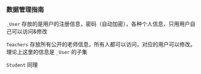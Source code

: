### 数据管理指南

`_User` 存放的是用户的注册信息，密码（自动加密），各种个人信息，只用用户自己可以访问&修改

`Teachers` 存放所有公开的老师信息，所有人都可以访问，对应的用户可以修改。理论上这里的信息是 `_User` 的子集

`Student` 同理

